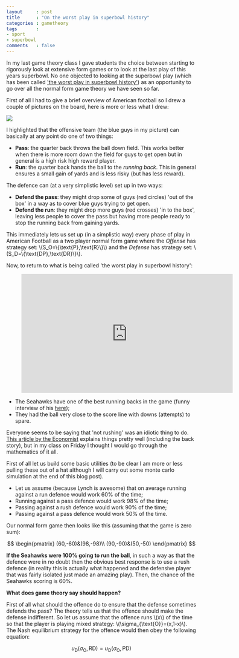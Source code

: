 ```yaml
---
layout     : post
title      : "On the worst play in superbowl history"
categories : gametheory
tags       :
- sport
- superbowl
comments   : false
---
```


In my last game theory class I gave students the choice between starting to rigorously look at extensive form games or to look at the last play of this years superbowl.
No one objected to looking at the superbowl play (which has been called ['the worst play in superbowl history'](https://www.youtube.com/watch?v=CZSqjfYaX4M)) as an opportunity to go over all the normal form game theory we have seen so far.

First of all I had to give a brief overview of American football so I drew a couple of pictures on the board, here is more or less what I drew:

![]({{site.baseurl}}/assets/images/football_field.svg)

I highlighted that the offensive team (the blue guys in my picture) can basically at any point do one of two things:

- **Pass**: the quarter back throws the ball down field.
    This works better when there is more room down the field for guys to get open but in general is a high risk high reward player.
- **Run**: the quarter back hands the ball to the _running back_.
    This in general ensures a small gain of yards and is less risky (but has less reward).

The defence can (at a very simplistic level) set up in two ways:

- **Defend the pass**: they might drop some of guys (red circles) 'out of the box' in a way as to cover blue guys trying to get open.
- **Defend the run**: they might drop more guys (red crosses) 'in to the box', leaving less people to cover the pass but having more people ready to stop the running back from gaining yards.

This immediately lets us set up (in a simplistic way) every phase of play in American Football as a two player normal form game where the _Offense_ has strategy set: \\(S_O=\\{\text{P},\text{R}\\}\\) and the _Defense_ has strategy set: \\(S_D=\\{\text{DP},\text{DR}\\}\\).

Now, to return to what is being called 'the worst play in superbowl history':

<div class="video">
    <figure>
        <iframe width="560" height="315" src="https://www.youtube.com/embed/CZSqjfYaX4M" frameborder="0" allowfullscreen></iframe>
    </figure>
</div>

- The Seahawks have one of the best running backs in the game (funny interview of his [here](https://www.youtube.com/watch?v=G1kvwXsZtU8));
- They had the ball very close to the score line with downs (attempts) to spare.

Everyone seems to be saying that 'not rushing' was an idiotic thing to do.
[This article by the Economist](http://www.economist.com/blogs/gametheory/2015/02/game-theory-american-football) explains things pretty well (including the back story), but in my class on Friday I thought I would go through the mathematics of it all.

First of all let us build some basic utilities (to be clear I am more or less pulling these out of a hat although I will carry out some monte carlo simulation at the end of this blog post).

- Let us assume (because Lynch is awesome) that on average running against a run defence would work 60% of the time;
- Running against a pass defence would work 98% of the time;
- Passing against a rush defence would work 90% of the time;
- Passing against a pass defence would work 50% of the time.

Our normal form game then looks like this (assuming that the game is zero sum):

$$
\begin{pmatrix}
(60,-60)&(98,-98)\\
(90,-90)&(50,-50)
\end{pmatrix}
$$

__If the Seahawks were 100% going to run the ball__, in such a way as that the defence were in no doubt then the obvious best response is to use a rush defence (in reality this is actually what happened and the defensive player that was fairly isolated just made an amazing play).
Then, the chance of the Seahawks scoring is 60%.

**What does game theory say should happen?**

First of all what should the offence do to ensure that the defense sometimes defends the pass?
The theory tells us that the offence should make the defense indifferent.
So let us assume that the offence runs \\(x\\) of the time so that the player is playing mixed strategy: \\(\sigma_{\text{O}}=(x,1-x)\\).
The Nash equilibrium strategy for the offence would then obey the following equation:

$$
u_{\text{D}}(\sigma_{\text{O}},\text{RD})=u_{\text{D}}(\sigma_{\text{O}},\text{PD})
$$

